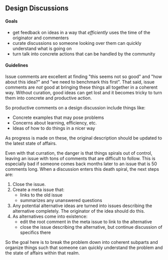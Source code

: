 
## Design Discussions

#### Goals

  - get feedback on ideas in a way that *efficiently* uses the time of the originator and commenters
  - curate discussions so someone looking over them can quickly understand what is going on
  - turn talk into concrete actions that can be handled by the community


#### Guidelines

Issue comments are excellent at finding "this seems not so good" and "how about this idea?" and "we need to benchmark this first". That said, issue comments are *not* good at bringing these things all together in a coherent way. Without curation, good ideas can get lost and it becomes tricky to turn them into concrete and productive action.

So productive comments on a design discussion include things like:

  * Concrete examples that may pose problems
  * Concerns about learning, efficiency, etc.
  * Ideas of how to do things in a nicer way

As progress is made on these, the original description should be updated to the latest state of affairs.
  
Even with that curration, the danger is that things spirals out of control, leaving an issue with tons of comments that are difficult to follow. This is especially bad if someone comes back months later to an issue that is 50 comments long. When a discussion enters this death spiral, the next steps are:

  1. Close the issue.
  2. Create a meta issue that:
      - links to the old issue
      - summarizes any unanswered questions
  3. Any potential alternative ideas are turned into issues describing the alternative completely. The originator of the idea should do this.
  4. As alternatives come into existence:
      - edit the root comment in the meta issue to link to the alternative
      - close the issue describing the alternative, but continue discussion of specifics there

So the goal here is to break the problem down into coherent subparts and organize things such that someone can quickly understand the problem and the state of affairs within that realm.
